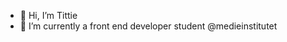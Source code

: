 - 👋 Hi, I’m Tittie 
- 🌱 I’m currently a front end developer student @medieinstitutet

<!---
tittieth/tittieth is a ✨ special ✨ repository because its `README.md` (this file) appears on your GitHub profile.
You can click the Preview link to take a look at your changes.
--->
